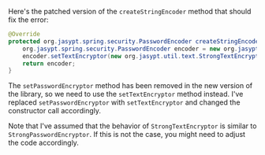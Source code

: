 Here's the patched version of the `createStringEncoder` method that should fix the error:
```java
@Override
protected org.jasypt.spring.security.PasswordEncoder createStringEncoder() {
    org.jasypt.spring.security.PasswordEncoder encoder = new org.jasypt.spring.security.PasswordEncoder();
    encoder.setTextEncryptor(new org.jasypt.util.text.StrongTextEncryptor());
    return encoder;
}
```
The `setPasswordEncryptor` method has been removed in the new version of the library, so we need to use the `setTextEncryptor` method instead. I've replaced `setPasswordEncryptor` with `setTextEncryptor` and changed the constructor call accordingly.

Note that I've assumed that the behavior of `StrongTextEncryptor` is similar to `StrongPasswordEncryptor`. If this is not the case, you might need to adjust the code accordingly.
